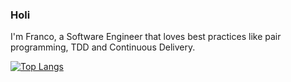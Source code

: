 ### Holi

I'm Franco, a Software Engineer that loves best practices like pair programming, TDD and Continuous Delivery.


[![Top Langs](https://github-readme-stats.vercel.app/api/top-langs/?username=colmanfranco&layout=compact)](https://github.com/anuraghazra/github-readme-stats)
